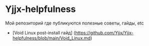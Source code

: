 # Yjjx-helpfulness
Мой репозиторий где публикуются полезные советы, гайды, etc
- [Void Linux post-install гайд] (https://github.com/Yjjx/Yjjx-helpfulness/blob/main/Void_Linux.md)
